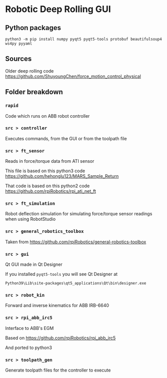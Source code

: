 # Robotic Deep Rolling GUI

## Python packages
`python3 -m pip install numpy pyqt5 pyqt5-tools protobuf beautifulsoup4 ws4py pyyaml`

## Sources

Older deep rolling code https://github.com/ShuyoungChen/force_motion_control_physical

## Folder breakdown

### `rapid`
Code which runs on ABB robot controller

### `src > controller`
Executes commands, from the GUI or from the toolpath file

### `src > ft_sensor`
Reads in force/torque data from ATI sensor

This file is based on this python3 code https://github.com/hehonglu123/MARS_Sample_Return

That code is based on this python2 code https://github.com/rpiRobotics/rpi_ati_net_ft

### `src > ft_simulation`
Robot deflection simulation for simulating force/torque sensor readings when using RobotStudio

### `src > general_robotics_toolbox`
Taken from https://github.com/rpiRobotics/general-robotics-toolbox

### `src > gui`
Qt GUI made in Qt Designer

If you installed `pyqt5-tools` you will see Qt Designer at

`Python39\Lib\site-packages\qt5_applications\Qt\bin\designer.exe`

### `src > robot_kin`
Forward and inverse kinematics for ABB IRB-6640

### `src > rpi_abb_irc5`
Interface to ABB's EGM

Based on https://github.com/rpiRobotics/rpi_abb_irc5

And ported to python3
### `src > toolpath_gen`
Generate toolpath files for the controller to execute